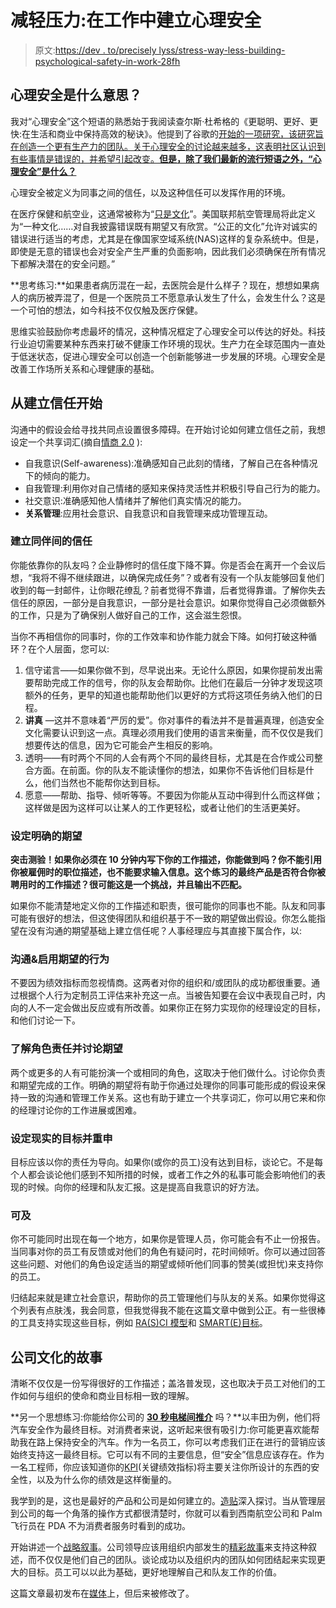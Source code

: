 # 减轻压力:在工作中建立心理安全

> 原文:[https://dev . to/precisely lyss/stress-way-less-building-psychological-safety-in-work-28fh](https://dev.to/preciselyalyss/stress-way-less-building-psychological-safety-at-work-28fh)

## 心理安全是什么意思？

我对“心理安全”这个短语的熟悉始于我阅读查尔斯·杜希格的《更聪明、更好、更快:在生活和商业中保持高效的秘诀》。他提到了谷歌的[开始的一项研究，该研究旨在创造一个更有生产力的团队。关于心理安全的讨论越来越多，这表明社区认识到有些事情是错误的，并希望引起改变。**但是，除了我们最新的流行短语之外，“心理安全”是什么？**](https://rework.withgoogle.com/blog/how-to-foster-psychological-safety/)

心理安全被定义为同事之间的信任，以及这种信任可以发挥作用的环境。

在医疗保健和航空业，这通常被称为“[只是文化](https://www.faa.gov/about/initiatives/cp/)”。美国联邦航空管理局将此定义为“一种文化……对自我披露错误既有期望又有欣赏。“公正的文化”允许对诚实的错误进行适当的考虑，尤其是在像国家空域系统(NAS)这样的复杂系统中。但是，即使是无意的错误也会对安全产生严重的负面影响，因此我们必须确保在所有情况下都解决潜在的安全问题。”

**思考练习:**如果患者病历混在一起，去医院会是什么样子？现在，想想如果病人的病历被弄混了，但是一个医院员工不愿意承认发生了什么，会发生什么？这是一个可怕的想法，如今科技不仅仅触及医疗保健。

思维实验鼓励你考虑最坏的情况，这种情况框定了心理安全可以传达的好处。科技行业迫切需要某种东西来打破不健康工作环境的现状。生产力在全球范围内一直处于低迷状态，促进心理安全可以创造一个创新能够进一步发展的环境。心理安全是改善工作场所关系和心理健康的基础。

## 从建立信任开始

沟通中的假设会给寻找共同点设置很多障碍。在开始讨论如何建立信任之前，我想设定一个共享词汇(摘自[情商 2.0](http://www.talentsmart.com/products/emotional-intelligence-2.0/) ):

*   自我意识(Self-awareness):准确感知自己此刻的情绪，了解自己在各种情况下的倾向的能力。
*   自我管理:利用你对自己情绪的感知来保持灵活性并积极引导自己行为的能力。
*   社交意识:准确感知他人情绪并了解他们真实情况的能力。
*   **关系管理**:应用社会意识、自我意识和自我管理来成功管理互动。

### 建立同伴间的信任

你能依靠你的队友吗？企业静修时的信任度下降不算。你是否会在离开一个会议后想，“我将不得不继续跟进，以确保完成任务”？或者有没有一个队友能够回复他们收到的每一封邮件，让你眼花缭乱？前者觉得不靠谱，后者觉得靠谱。了解你失去信任的原因，一部分是自我意识，一部分是社会意识。如果你觉得自己必须做额外的工作，只是为了确保别人做好自己的工作，这会滋生怨恨。

当你不再相信你的同事时，你的工作效率和协作能力就会下降。如何打破这种循环？在个人层面，您可以:

1.  信守诺言——如果你做不到，尽早说出来。无论什么原因，如果你提前发出需要帮助完成工作的信号，你的队友会帮助你。比他们在最后一分钟才发现这项额外的任务，更早的知道也能帮助他们以更好的方式将这项任务纳入他们的日程。
2.  **讲真** —这并不意味着“严厉的爱”。你对事件的看法并不是普遍真理，创造安全文化需要认识到这一点。真理必须用我们使用的语言来衡量，而不仅仅是我们想要传达的信息，因为它可能会产生相反的影响。
3.  透明——有时两个不同的人会有两个不同的最终目标，尤其是在合作或公司整合方面。在前面。你的队友不能读懂你的想法，如果你不告诉他们目标是什么，他们当然也不能帮你达到目标。
4.  愿意——帮助、指导、倾听等等。不要因为你能从互动中得到什么而这样做；这样做是因为这样可以让某人的工作更轻松，或者让他们的生活更美好。

### 设定明确的期望

**突击测验！如果你必须在 10 分钟内写下你的工作描述，你能做到吗？你不能引用你被雇佣时的职位描述，也不能要求输入信息。这个练习的最终产品是否符合你被聘用时的工作描述？很可能这是一个挑战，并且输出不匹配。**

如果你不能清楚地定义你的工作描述和职责，很可能你的同事也不能。队友和同事可能有很好的想法，但这使得团队和组织基于不一致的期望做出假设。你怎么能指望在没有沟通的期望基础上建立信任呢？人事经理应与其直接下属合作，以:

### 沟通&启用期望的行为

不要因为绩效指标而忽视情商。这两者对你的组织和/或团队的成功都很重要。通过根据个人行为定制员工评估来补充这一点。当被告知要在会议中表现自己时，内向的人不一定会做出反应或有所改善。如果你正在努力实现你的经理设定的目标，和他们讨论一下。

### 了解角色责任并讨论期望

两个或更多的人有可能扮演一个或相同的角色，这取决于他们做什么。讨论你负责和期望完成的工作。明确的期望将有助于你通过处理你的同事可能形成的假设来保持一致的沟通和管理工作关系。这也有助于建立一个共享词汇，你可以用它来和你的经理讨论你的工作进展或困难。

### 设定现实的目标并重申

目标应该以你的责任为导向。如果你(或你的员工)没有达到目标，谈论它。不是每个人都会谈论他们感到不知所措的时候，或者工作之外的私事可能会影响他们的表现的时候。向你的经理和队友汇报。这是提高自我意识的好方法。

### 可及

你不可能同时出现在每一个地方，如果你是管理人员，你可能会有不止一份报告。当同事对你的员工有反馈或对他们的角色有疑问时，花时间倾听。你可以通过回答这些问题、对他们的角色设定适当的期望或倾听他们同事的赞美(或担忧)来支持你的员工。

归结起来就是建立社会意识，帮助你的员工管理他们与队友的关系。如果你觉得这个列表有点肤浅，我会同意，但我觉得我不能在这篇文章中做到公正。有一些很棒的工具支持实现这些目标，例如 [RA(S)CI 模型](https://www.praxisframework.org/library/responsibility-assignment-matrix)和 [SMART(E)目标](http://hrweb.mit.edu/performance-development/goal-setting-developmental-planning/smart-goals)。

## 公司文化的故事

清晰不仅仅是一份写得很好的工作描述；盖洛普发现，这也取决于员工对他们的工作如何与组织的使命和商业目标相一致的理解。

**另一个思想练习:你能给你公司的 [**30 秒电梯间推介**](http://sfp.ucdavis.edu/files/163926.pdf) 吗？**以丰田为例，他们将汽车安全作为最终目标。对消费者来说，这听起来很有吸引力:你可能更喜欢能帮助我在路上保持安全的汽车。作为一名员工，你可以考虑我们正在进行的营销应该始终支持这一最终目标。它可以有不同的主要信息，但“安全”信息应该存在。作为一名工程师，你应该知道你的[KPI](https://www.wikiwand.com/en/Performance_indicator)(关键绩效指标)将主要关注你所设计的东西的安全性，以及为什么你的绩效是这样衡量的。

我学到的是，这也是最好的产品和公司是如何建立的。[造贴](https://www.goodreads.com/book/show/69242.Made_to_Stick)深入探讨。当从管理层到公司的每一个角落的操作方式都很清楚时，你就可以看到西南航空公司和 Palm 飞行员在 PDA 不为消费者服务时看到的成功。

开始讲述一个[战略叙事](https://hbr.org/2016/03/how-to-build-a-strategic-narrative)。公司领导应该用组织内部发生的[精彩故事](https://gothamculture.com/2015/02/26/great-leaders-must-tell-better-stories/)来支持这种叙述，而不仅仅是他们自己的团队。谈论成功以及组织内的团队如何团结起来实现更大的目标。员工可以以此为基础，更好地理解自己和队友工作的价值。

这篇文章最初发布在[媒体](https://medium.com/@Alyss/creating-psychological-safety-part-1-ac9aa733fa9b)上，但后来被修改了。